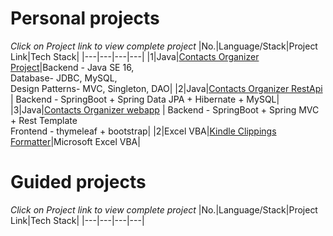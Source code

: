# Personal projects
  *Click on Project link to view complete project* 
|No.|Language/Stack|Project Link|Tech Stack|
|---|---|---|---|
|1|Java|[Contacts Organizer Project](https://github.com/mariojoshua/PhoneBookApp)|Backend - Java SE 16, <br> Database- JDBC, MySQL, <br>Design Patterns- MVC, Singleton, DAO|
|2|Java|[Contacts Organizer RestApi](https://github.com/mariojoshua/phone-book-restapi) | Backend - SpringBoot + Spring Data JPA + Hibernate + MySQL| 
|3|Java|[Contacts Organizer webapp](https://github.com/mariojoshua/phone-book-springmvc) | Backend - SpringBoot + Spring MVC + Rest Template <br>Frontend - thymeleaf + bootstrap|
|2|Excel VBA|[Kindle Clippings Formatter](https://github.com/mariojoshua/KindleClippingsFormatter)|Microsoft Excel VBA|

# Guided projects
  *Click on Project link to view complete project* 
|No.|Language/Stack|Project Link|Tech Stack|
|---|---|---|---|

